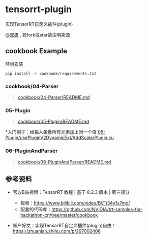 <!--
 * @Description: 
 * @Author: HCQ
 * @Company(School): UCAS
 * @Email: 1756260160@qq.com
 * @Date: 2022-08-31 22:34:38
 * @LastEditTime: 2022-09-25 18:15:56
 * @FilePath: /tensorrt-plugin/README.md
-->
# tensorrt-plugin
实现TensorRT自定义插件(plugin)

@[双愚](https://github.com/HuangCongQing/) , 若fork或star请注明来源


## cookbook Example
环境安装
```
pip install -r cookbook/requirements.txt
```

### cookbook/04-Parser
> [cookbook/04-Parser/README.md](cookbook/04-Parser/README.md)

### 05-Plugin
> [cookbook/05-Plugin/README.md](cookbook/05-Plugin/README.md)

*入门例子：给输入张量所有元素加上同一个值 [05-Plugin/usePluginV2DynamicExt/AddScalarPlugin.cu](05-Plugin/usePluginV2DynamicExt/AddScalarPlugin.cu)

### 06-PluginAndParser
> [cookbook/06-PluginAndParser/README.md](cookbook/06-PluginAndParser/README.md)

## 参考资料

* 官方B站视频：TensorRT 教程 | 基于 8.2.3 版本 | 第三部分
    * 视频：https://www.bilibili.com/video/BV1t34y1s7mo/
    * 配套的代码库：https://github.com/NVIDIA/trt-samples-for-hackathon-cn/tree/master/cookbook

* 知户好文：实现TensorRT自定义插件(plugin)自由！https://zhuanlan.zhihu.com/p/297002406
